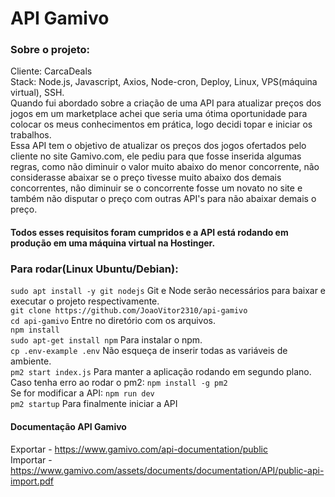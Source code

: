 # API Gamivo

### Sobre o projeto:
Cliente: CarcaDeals  
Stack: Node.js, Javascript, Axios, Node-cron, Deploy, Linux, VPS(máquina virtual), SSH.  
Quando fui abordado sobre a criação de uma API para atualizar preços dos jogos em um marketplace achei que seria uma ótima oportunidade para colocar os meus conhecimentos em prática, logo decidi topar e iniciar os trabalhos.  
Essa API tem o objetivo de atualizar os preços dos jogos ofertados pelo cliente no site Gamivo.com, ele pediu para que fosse inserida algumas regras, como não diminuir o valor muito abaixo do menor concorrente, não considerasse abaixar se o preço tivesse muito abaixo dos demais concorrentes, não diminuir se o concorrente fosse um novato no site e também não disputar o preço com outras API's para não abaixar demais o preço.  

#### Todos esses requisitos foram cumpridos e a API está rodando em produção em uma máquina virtual na Hostinger.


### Para rodar(Linux Ubuntu/Debian):

`sudo apt install -y git nodejs` Git e Node serão necessários para baixar e executar o projeto respectivamente.  
`git clone https://github.com/JoaoVitor2310/api-gamivo`  
`cd api-gamivo` Entre no diretório com os arquivos.  
`npm install`  
`sudo apt-get install npm` Para instalar o npm.  
`cp .env-example .env` Não esqueça de inserir todas as variáveis de ambiente.  
`pm2 start index.js` Para manter a aplicação rodando em segundo plano.   
Caso tenha erro ao rodar o pm2: `npm install -g pm2`  
Se for modificar a API: `npm run dev`   
`pm2 startup` Para finalmente iniciar a API   

#### Documentação API Gamivo

Exportar - https://www.gamivo.com/api-documentation/public  
Importar - https://www.gamivo.com/assets/documents/documentation/API/public-api-import.pdf

